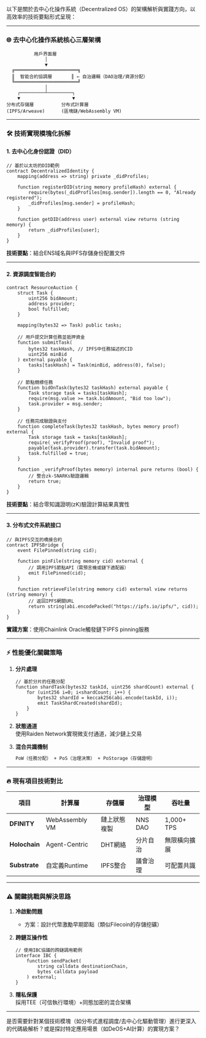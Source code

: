 以下是關於去中心化操作系統（Decentralized OS）的架構解析與實踐方向，以高效率的技術要點形式呈現：

---

### 🌐 **去中心化操作系統核心三層架構**
```solidity
          用戶界面層
              │
              ▼
  ╔═══════════════════════╗
  ║  智能合約協調層       ║ ← 自治邏輯（DAO治理/資源分配）
  ╚═══════════════════════╝
              │
    ┌─────────┴─────────┐
    ▼                   ▼
分布式存儲層          分布式計算層
(IPFS/Arweave)      (區塊鏈/WebAssembly VM)
```

---

### 🛠️ **技術實現模塊化拆解**

#### 1. **去中心化身份認證（DID）**
```solidity
// 基於以太坊的DID範例
contract DecentralizedIdentity {
    mapping(address => string) private _didProfiles;
    
    function registerDID(string memory profileHash) external {
        require(bytes(_didProfiles[msg.sender]).length == 0, "Already registered");
        _didProfiles[msg.sender] = profileHash;
    }
    
    function getDID(address user) external view returns (string memory) {
        return _didProfiles[user];
    }
}
```
**技術要點**：結合ENS域名與IPFS存儲身份配置文件

---

#### 2. **資源調度智能合約**
```solidity
contract ResourceAuction {
    struct Task {
        uint256 bidAmount;
        address provider;
        bool fulfilled;
    }
    
    mapping(bytes32 => Task) public tasks;
    
    // 用戶提交計算任務並抵押資金
    function submitTask(
        bytes32 taskHash, // IPFS中任務描述的CID
        uint256 minBid
    ) external payable {
        tasks[taskHash] = Task(minBid, address(0), false);
    }
    
    // 節點競標任務
    function bidOnTask(bytes32 taskHash) external payable {
        Task storage task = tasks[taskHash];
        require(msg.value >= task.bidAmount, "Bid too low");
        task.provider = msg.sender;
    }
    
    // 任務完成驗證與支付
    function completeTask(bytes32 taskHash, bytes memory proof) external {
        Task storage task = tasks[taskHash];
        require(_verifyProof(proof), "Invalid proof");
        payable(task.provider).transfer(task.bidAmount);
        task.fulfilled = true;
    }
    
    function _verifyProof(bytes memory) internal pure returns (bool) {
        // 整合zk-SNARKs驗證邏輯
        return true;
    }
}
```
**技術要點**：結合零知識證明(zK)驗證計算結果真實性

---

#### 3. **分布式文件系統接口**
```solidity
// 與IPFS交互的橋接合約
contract IPFSBridge {
    event FilePinned(string cid);
    
    function pinFile(string memory cid) external {
        // 調用IPFS節點API（需預言機或鏈下適配器）
        emit FilePinned(cid);
    }
    
    function retrieveFile(string memory cid) external view returns (string memory) {
        // 返回IPFS網關URL
        return string(abi.encodePacked("https://ipfs.io/ipfs/", cid));
    }
}
```
**實踐方案**：使用Chainlink Oracle觸發鏈下IPFS pinning服務

---

### ⚡ **性能優化關鍵策略**
1. **分片處理**  
   ```solidity
   // 基於分片的任務分配
   function shardTask(bytes32 taskId, uint256 shardCount) external {
       for (uint256 i=0; i<shardCount; i++) {
           bytes32 shardId = keccak256(abi.encode(taskId, i));
           emit TaskShardCreated(shardId);
       }
   }
   ```
2. **狀態通道**  
   使用Raiden Network實現微支付通道，減少鏈上交易

3. **混合共識機制**  
   ```markdown
   PoW（任務分配） + PoS（治理決策） + PoStorage（存儲證明）
   ```

---

### 🔥 **現有項目技術對比**
| 項目         | 計算層          | 存儲層       | 治理模型      | 吞吐量      |
|--------------|----------------|-------------|--------------|------------|
| **DFINITY**  | WebAssembly VM | 鏈上狀態複製 | NNS DAO      | 1,000+ TPS |
| **Holochain**| Agent-Centric  | DHT網絡      | 分片自治      | 無限橫向擴展|
| **Substrate**| 自定義Runtime   | IPFS整合     | 議會治理      | 可配置共識 |

---

### ⚠️ **關鍵挑戰與解決思路**
1. **冷啟動問題**  
   - 方案：設計代幣激勵早期節點（類似Filecoin的存儲挖礦）

2. **跨鏈互操作性**  
   ```solidity
   // 使用IBC協議的跨鏈調用範例
   interface IBC {
       function sendPacket(
           string calldata destinationChain,
           bytes calldata payload
       ) external;
   }
   ```

3. **隱私保護**  
   採用TEE（可信執行環境）+同態加密的混合架構

---

是否需要針對某個技術模塊（如分布式進程調度/去中心化驅動管理）進行更深入的代碼級解析？或是探討特定應用場景（如DeOS+AI計算）的實現方案？
